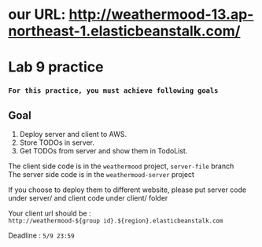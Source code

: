 # our URL: http://weathermood-13.ap-northeast-1.elasticbeanstalk.com/

# Lab 9 practice

### `For this practice, you must achieve following goals`
## Goal
1. Deploy server and client to AWS.
2. Store TODOs in server.
3. Get TODOs from server and show them in TodoList. <br />

The client side code is in the `weathermood` project, `server-file` branch <br />
The server side code is in the `weathermood-server` project <br /> 

If you choose to deploy them to different website, please put server code under server/ and client code under client/ folder  <br />

Your client url should be : <br />
`http://weathermood-${group id}.${region}.elasticbeanstalk.com` <br />

Deadline : `5/9 23:59`
